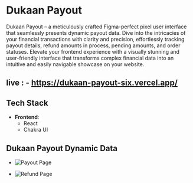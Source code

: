 # Dukaan Payout

Dukaan Payout – a meticulously crafted Figma-perfect pixel user interface that seamlessly presents dynamic payout data. Dive into the intricacies of your financial transactions with clarity and precision, effortlessly tracking payout details, refund amounts in process, pending amounts, and order statuses. Elevate your frontend experience with a visually stunning and user-friendly interface that transforms complex financial data into an intuitive and easily navigable showcase on your website.


## live : - https://dukaan-payout-six.vercel.app/


## Tech Stack

- **Frontend**:
  - React
  - Chakra UI
 

 ## Dukaan Payout Dynamic Data
 - ![Payout Page](https://github.com/Rinkesh375/Dukaan-Payout/assets/107518782/3849f931-d487-4cd8-bcd0-73243287710d)

 - ![Refund Page](https://github.com/Rinkesh375/Dukaan-Payout/assets/107518782/a4f38372-21e2-47cc-aa23-b9d9fcb39fc2)
